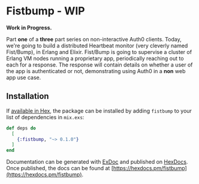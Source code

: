 # Fistbump  -  WIP

**Work in Progress.**

Part **one** of a **three** part series on non-interactive Auth0 clients.  Today, we're going to build a distributed Heartbeat monitor (very cleverly named Fist/Bump), in Erlang and Elixir.  Fist/Bump is going to supervise a cluster of Erlang VM nodes running a proprietary app, periodically reaching out to each for a response.  The response will contain details on whether a user of the app is authenticated or not, demonstrating using Auth0 in a **non** web app use case.


## Installation

If [available in Hex](https://hex.pm/docs/publish), the package can be installed
by adding `fistbump` to your list of dependencies in `mix.exs`:

```elixir
def deps do
  [
    {:fistbump, "~> 0.1.0"}
  ]
end
```

Documentation can be generated with [ExDoc](https://github.com/elixir-lang/ex_doc)
and published on [HexDocs](https://hexdocs.pm). Once published, the docs can
be found at [https://hexdocs.pm/fistbump](https://hexdocs.pm/fistbump).
